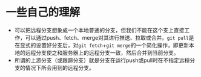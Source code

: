 # 一些自己的理解

- 可以把远程分支想象成一个本地普通的分支，但我们不能在这个支上直接工作，可以通过push、fetch、merge对其进行推送、拉取或合并。`git pull`是在显式的设置好分支后，对`git fetch`+`git merge`的一个简化操作，即更新本地的远程分支使之和服务器上的远程分支一致，然后合并到当前分支。
- 所谓的上游分支（或跟踪分支）就是分支在运行push或pull时在不指定远程分支的情况下所会用到的远程分支。